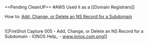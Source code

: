 ==Pending CleanUP==
#AWS
Used it as a [[Domain Registrars]]

How to:
[Add, Change, or Delete an NS Record for a Subdomain](https://www.ionos.com/help/domains/using-your-own-name-servers/add-change-or-delete-an-ns-record-for-a-subdomain/?source=helpandlearn)


<br>![[FireShot Capture 005 - Add, Change, or Delete an NS Record for a Subdomain - IONOS Help_ - www.ionos.com.png]]

